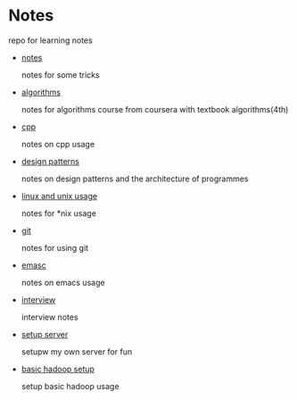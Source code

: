 # Notes

repo for learning notes

- [notes](./notes.md)
  
    notes for some tricks
  
- [algorithms](./algorithms.md)
  
    notes for algorithms course from coursera with textbook algorithms(4th)
  
- [cpp](./cpp.md)

    notes on cpp usage
    
- [design patterns](./designPattern.md)

    notes on design patterns and the architecture of programmes
          
- [linux and unix usage](./linux_unix.md)
  
    notes for *nix usage
  
- [git](./git.md)
  
    notes for using git

- [emasc](./emacs.md)

    notes on emacs usage
- [interview](./interview.md)

    interview notes
            
- [setup server](./setupServer.md)
    
    setupw my own server for fun

- [basic hadoop setup](./playWithHadoop.md)
        
    setup basic hadoop usage
